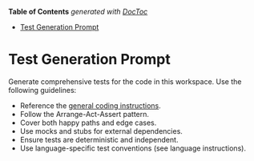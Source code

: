 <!-- START doctoc generated TOC please keep comment here to allow auto update -->
<!-- DON'T EDIT THIS SECTION, INSTEAD RE-RUN doctoc TO UPDATE -->
**Table of Contents**  *generated with [DocToc](https://github.com/thlorenz/doctoc)*

- [Test Generation Prompt](#test-generation-prompt)

<!-- END doctoc generated TOC please keep comment here to allow auto update -->

<!-- file: .github/prompts/test-generation.prompt.md -->

# Test Generation Prompt

Generate comprehensive tests for the code in this workspace. Use the following
guidelines:

- Reference the
  [general coding instructions](../instructions/general-coding.instructions.md).
- Follow the Arrange-Act-Assert pattern.
- Cover both happy paths and edge cases.
- Use mocks and stubs for external dependencies.
- Ensure tests are deterministic and independent.
- Use language-specific test conventions (see language instructions).
